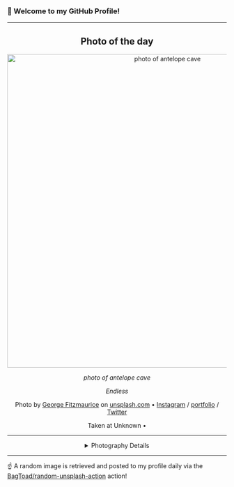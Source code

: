### 👋 Welcome to my GitHub Profile!

----
<div align="center">

## Photo of the day
  
  <a href="https://unsplash.com/photos/photo-of-antelope-cave-k-wRtwkF27k"><img width="720" src="https://images.unsplash.com/photo-1517416451146-496a3e48ab6b?crop=entropy&cs=tinysrgb&fit=max&fm=jpg&ixid=M3w1OTQ0OTd8MHwxfHJhbmRvbXx8fHx8fHx8fDE3MTk5MDA1NDJ8&ixlib=rb-4.0.3&q=80&w=1080" alt="photo of antelope cave"></a>
  
  <em>photo of antelope cave</em>
  
  <em>Endless</em>

  Photo by [George Fitzmaurice](http://fitzysphotos.com) on [unsplash.com](https://unsplash.com/) • [Instagram](https://instagram.com/Fitzmaug) / [portfolio](http://fitzysphotos.com) / [Twitter](https://twitter.com/Fitzmaug)
  
  Taken at Unknown • 
  
  ---
  
<details>
<summary>Photography Details</summary>
  
| Parameter     | Value |
| ------------- | ----- |
| Camera Model  | E-M1MarkII |
| Exposure Time | 2 |
| Aperture      | 4.0 |
| Focal Length  | 13.0 |
| ISO           | 200 |
| Location      | Unknown (null) |
| Coordinates   | Latitude null, Longitude null |

</details>

</div>

----

☝️ A random image is retrieved and posted to my profile daily via the [BagToad/random-unsplash-action](https://github.com/BagToad/random-unsplash-action) action!
